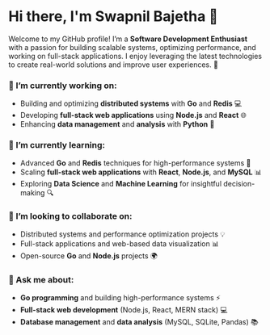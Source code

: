 

<!--
**Catastrophe007/Catastrophe007** is a ✨ _special_ ✨ repository because its `README.md` (this file) appears on your GitHub profile.

Here are some ideas to get you started:

- 🔭 I’m currently working on ...
- 🌱 I’m currently learning ...
- 👯 I’m looking to collaborate on ...
- 🤔 I’m looking for help with ...
- 💬 Ask me about ...
- 📫 How to reach me: ...
- 😄 Pronouns: ...
- ⚡ Fun fact: ...
-->

# Hi there, I'm Swapnil Bajetha 👋

Welcome to my GitHub profile! I’m a **Software Development Enthusiast** with a passion for building scalable systems, optimizing performance, and working on full-stack applications. I enjoy leveraging the latest technologies to create real-world solutions and improve user experiences. 🚀

### 🔭 I’m currently working on:
- Building and optimizing **distributed systems** with **Go** and **Redis** 💻
- Developing **full-stack web applications** using **Node.js** and **React** 🌐
- Enhancing **data management** and **analysis** with **Python** 🐍

### 🌱 I’m currently learning:
- Advanced **Go** and **Redis** techniques for high-performance systems 🔧
- Scaling **full-stack web applications** with **React**, **Node.js**, and **MySQL** 📊
- Exploring **Data Science** and **Machine Learning** for insightful decision-making 🔍

### 👯 I’m looking to collaborate on:
- Distributed systems and performance optimization projects 💡
- Full-stack applications and web-based data visualization 📊
- Open-source **Go** and **Node.js** projects 🌍

### 💬 Ask me about:
- **Go programming** and building high-performance systems ⚡
- **Full-stack web development** (Node.js, React, MERN stack) 💻
- **Database management** and **data analysis** (MySQL, SQLite, Pandas) 📚

